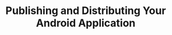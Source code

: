 ---
layout: redirect
permalink: /ps/publishing-distributing-android-app
redir_to: 'https://pluralsight.pxf.io/jAq76'
sitemap: false
title: 'Publishing and Distributing Your Android Application'
description: 'You created a brand new Android application, but so far it only has one user: you. This course will teach you all that you need to know about the publishing and distributing process so that you can share your amazing app with the world.'
image: 'https://pluralsight.imgix.net/course-images/publishing-distributing-android-application-v1.png'
final_url: 'https://www.pluralsight.com/courses/publishing-distributing-android-application'
---